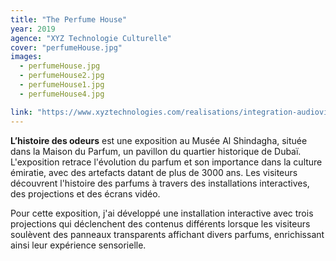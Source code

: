 ```yaml
---
title: "The Perfume House"
year: 2019
agence: "XYZ Technologie Culturelle"
cover: "perfumeHouse.jpg"
images:
  - perfumeHouse.jpg
  - perfumeHouse2.jpg
  - perfumeHouse1.jpg
  - perfumeHouse4.jpg

link: "https://www.xyztechnologies.com/realisations/integration-audiovisuelle-al-shindagha-maison-du-parfum/"
---
```


**L’histoire des odeurs** est une exposition au Musée Al Shindagha, située dans la Maison du Parfum, un pavillon du quartier historique de Dubaï. L'exposition retrace l'évolution du parfum et son importance dans la culture émiratie, avec des artefacts datant de plus de 3000 ans. Les visiteurs découvrent l'histoire des parfums à travers des installations interactives, des projections et des écrans vidéo.

Pour cette exposition, j'ai développé une installation interactive avec trois projections qui déclenchent des contenus différents lorsque les visiteurs soulèvent des panneaux transparents affichant divers parfums, enrichissant ainsi leur expérience sensorielle.

